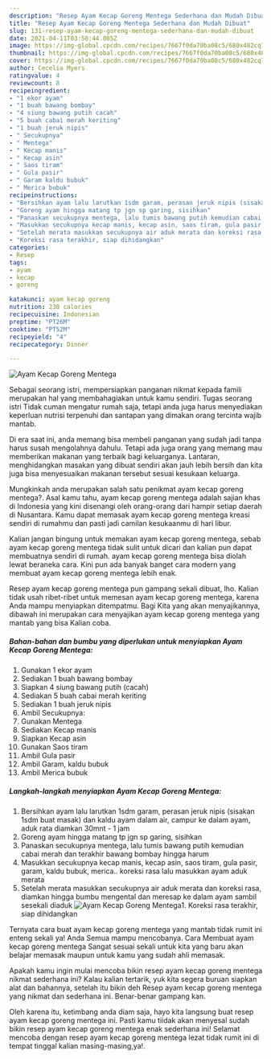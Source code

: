 ```yaml
---
description: "Resep Ayam Kecap Goreng Mentega Sederhana dan Mudah Dibuat"
title: "Resep Ayam Kecap Goreng Mentega Sederhana dan Mudah Dibuat"
slug: 131-resep-ayam-kecap-goreng-mentega-sederhana-dan-mudah-dibuat
date: 2021-04-11T03:50:44.005Z
image: https://img-global.cpcdn.com/recipes/7667f0da70ba08c5/680x482cq70/ayam-kecap-goreng-mentega-foto-resep-utama.jpg
thumbnail: https://img-global.cpcdn.com/recipes/7667f0da70ba08c5/680x482cq70/ayam-kecap-goreng-mentega-foto-resep-utama.jpg
cover: https://img-global.cpcdn.com/recipes/7667f0da70ba08c5/680x482cq70/ayam-kecap-goreng-mentega-foto-resep-utama.jpg
author: Cecelia Myers
ratingvalue: 4
reviewcount: 8
recipeingredient:
- "1 ekor ayam"
- "1 buah bawang bombay"
- "4 siung bawang putih cacah"
- "5 buah cabai merah keriting"
- "1 buah jeruk nipis"
- " Secukupnya"
- " Mentega"
- " Kecap manis"
- " Kecap asin"
- " Saos tiram"
- " Gula pasir"
- " Garam kaldu bubuk"
- " Merica bubuk"
recipeinstructions:
- "Bersihkan ayam lalu larutkan 1sdm garam, perasan jeruk nipis (sisakan 1sdm buat masak) dan kaldu ayam dalam air, campur ke dalam ayam, aduk rata diamkan 30mnt - 1 jam"
- "Goreng ayam hingga matang tp jgn sp garing, sisihkan"
- "Panaskan secukupnya mentega, lalu tumis bawang putih kemudian cabai merah dan terakhir bawang bombay hingga harum"
- "Masukkan secukupnya kecap manis, kecap asin, saos tiram, gula pasir, garam, kaldu bubuk, merica.. koreksi rasa lalu masukkan ayam aduk merata"
- "Setelah merata masukkan secukupnya air aduk merata dan koreksi rasa, diamkan hingga bumbu mengental dan meresap ke dalam ayam sambil sesekali diaduk"
- "Koreksi rasa terakhir, siap dihidangkan"
categories:
- Resep
tags:
- ayam
- kecap
- goreng

katakunci: ayam kecap goreng 
nutrition: 230 calories
recipecuisine: Indonesian
preptime: "PT26M"
cooktime: "PT52M"
recipeyield: "4"
recipecategory: Dinner

---
```



![Ayam Kecap Goreng Mentega](https://img-global.cpcdn.com/recipes/7667f0da70ba08c5/680x482cq70/ayam-kecap-goreng-mentega-foto-resep-utama.jpg)

Sebagai seorang istri, mempersiapkan panganan nikmat kepada famili merupakan hal yang membahagiakan untuk kamu sendiri. Tugas seorang istri Tidak cuman mengatur rumah saja, tetapi anda juga harus menyediakan keperluan nutrisi terpenuhi dan santapan yang dimakan orang tercinta wajib mantab.

Di era  saat ini, anda memang bisa membeli panganan yang sudah jadi tanpa harus susah mengolahnya dahulu. Tetapi ada juga orang yang memang mau memberikan makanan yang terbaik bagi keluarganya. Lantaran, menghidangkan masakan yang dibuat sendiri akan jauh lebih bersih dan kita juga bisa menyesuaikan makanan tersebut sesuai kesukaan keluarga. 



Mungkinkah anda merupakan salah satu penikmat ayam kecap goreng mentega?. Asal kamu tahu, ayam kecap goreng mentega adalah sajian khas di Indonesia yang kini disenangi oleh orang-orang dari hampir setiap daerah di Nusantara. Kamu dapat memasak ayam kecap goreng mentega kreasi sendiri di rumahmu dan pasti jadi camilan kesukaanmu di hari libur.

Kalian jangan bingung untuk memakan ayam kecap goreng mentega, sebab ayam kecap goreng mentega tidak sulit untuk dicari dan kalian pun dapat membuatnya sendiri di rumah. ayam kecap goreng mentega bisa diolah lewat beraneka cara. Kini pun ada banyak banget cara modern yang membuat ayam kecap goreng mentega lebih enak.

Resep ayam kecap goreng mentega pun gampang sekali dibuat, lho. Kalian tidak usah ribet-ribet untuk memesan ayam kecap goreng mentega, karena Anda mampu menyiapkan ditempatmu. Bagi Kita yang akan menyajikannya, dibawah ini merupakan cara menyajikan ayam kecap goreng mentega yang mantab yang bisa Kalian coba.

<!--inarticleads1-->

##### Bahan-bahan dan bumbu yang diperlukan untuk menyiapkan Ayam Kecap Goreng Mentega:

1. Gunakan 1 ekor ayam
1. Sediakan 1 buah bawang bombay
1. Siapkan 4 siung bawang putih (cacah)
1. Sediakan 5 buah cabai merah keriting
1. Sediakan 1 buah jeruk nipis
1. Ambil  Secukupnya:
1. Gunakan  Mentega
1. Sediakan  Kecap manis
1. Siapkan  Kecap asin
1. Gunakan  Saos tiram
1. Ambil  Gula pasir
1. Ambil  Garam, kaldu bubuk
1. Ambil  Merica bubuk




<!--inarticleads2-->

##### Langkah-langkah menyiapkan Ayam Kecap Goreng Mentega:

1. Bersihkan ayam lalu larutkan 1sdm garam, perasan jeruk nipis (sisakan 1sdm buat masak) dan kaldu ayam dalam air, campur ke dalam ayam, aduk rata diamkan 30mnt - 1 jam
1. Goreng ayam hingga matang tp jgn sp garing, sisihkan
1. Panaskan secukupnya mentega, lalu tumis bawang putih kemudian cabai merah dan terakhir bawang bombay hingga harum
1. Masukkan secukupnya kecap manis, kecap asin, saos tiram, gula pasir, garam, kaldu bubuk, merica.. koreksi rasa lalu masukkan ayam aduk merata
1. Setelah merata masukkan secukupnya air aduk merata dan koreksi rasa, diamkan hingga bumbu mengental dan meresap ke dalam ayam sambil sesekali diaduk
<img src="//assets-global.cpcdn.com/assets/icons/button_play-2c75c40dde080a61004c1f40b05d8f140eaff45d7e9e6481dc71c63d2e7c4909.png" alt="Ayam Kecap Goreng Mentega">1. Koreksi rasa terakhir, siap dihidangkan




Ternyata cara buat ayam kecap goreng mentega yang mantab tidak rumit ini enteng sekali ya! Anda Semua mampu mencobanya. Cara Membuat ayam kecap goreng mentega Sangat sesuai sekali untuk kita yang baru akan belajar memasak maupun untuk kamu yang sudah ahli memasak.

Apakah kamu ingin mulai mencoba bikin resep ayam kecap goreng mentega nikmat sederhana ini? Kalau kalian tertarik, yuk kita segera buruan siapkan alat dan bahannya, setelah itu bikin deh Resep ayam kecap goreng mentega yang nikmat dan sederhana ini. Benar-benar gampang kan. 

Oleh karena itu, ketimbang anda diam saja, hayo kita langsung buat resep ayam kecap goreng mentega ini. Pasti kamu tiidak akan menyesal sudah bikin resep ayam kecap goreng mentega enak sederhana ini! Selamat mencoba dengan resep ayam kecap goreng mentega lezat tidak rumit ini di tempat tinggal kalian masing-masing,ya!.

